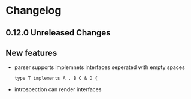 # Changelog

## 0.12.0 Unreleased Changes

## New features

- parser supports implemnets interfaces seperated with empty spaces

  ```gql
  type T implements A , B C & D {
  ```

- introspection can render interfaces
